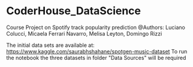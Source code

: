 # CoderHouse_DataScience
Course Project on Spotify track popularity prediction
@Authors: Luciano Colucci, Micaela Ferrari Navarro, Melisa Leyton, Domingo Rizzi


The initial data sets are available at: https://www.kaggle.com/saurabhshahane/spotgen-music-dataset
To run the notebook the three datasets in folder "Data Sources" will be required



